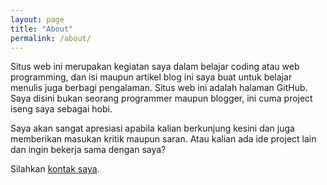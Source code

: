```yaml
---
layout: page
title: "About"
permalink: /about/
---
```


Situs web ini merupakan kegiatan saya dalam belajar coding atau web programming, dan isi maupun artikel blog ini saya buat untuk belajar menulis juga berbagi pengalaman. Situs web ini adalah halaman GitHub. Saya disini bukan seorang programmer maupun blogger, ini cuma project iseng saya sebagai hobi.

Saya akan sangat apresiasi apabila kalian berkunjung kesini dan juga memberikan masukan kritik maupun saran. Atau kalian ada ide project lain dan ingin bekerja sama dengan saya? 

Silahkan [kontak saya][contact].

[contact]: /contact/


